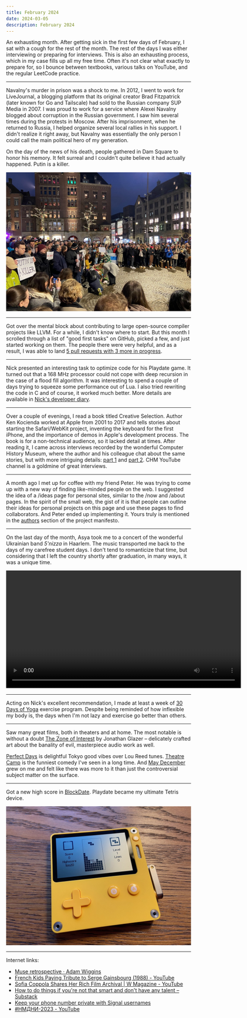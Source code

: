 ```yaml
---
title: February 2024
date: 2024-03-05
description: February 2024
---
```


An exhausting month. After getting sick in the first few days of February, I sat with a cough for the rest of the month. The rest of the days I was either interviewing or preparing for interviews. This is also an exhausting process, which in my case fills up all my free time. Often it's not clear what exactly to prepare for, so I bounce between textbooks, various talks on YouTube, and the regular LeetCode practice.

---

Navalny's murder in prison was a shock to me. In 2012, I went to work for LiveJournal, a blogging platform that its original creator Brad Fitzpatrick (later known for Go and Tailscale) had sold to the Russian company SUP Media in 2007. I was proud to work for a service where Alexei Navalny blogged about corruption in the Russian government. I saw him several times during the protests in Moscow. After his imprisonment, when he returned to Russia, I helped organize several local rallies in his support. I didn't realize it right away, but Navalny was essentially the only person I could call the main political hero of my generation.

On the day of the news of his death, people gathered in Dam Square to honor his memory. It felt surreal and I couldn't quite believe it had actually happened. Putin is a killer.

![Remembering Navalny on the Dam square](./remembering-navalny-dam-square.jpg)

---

Got over the mental block about contributing to large open-source compiler projects like LLVM. For a while, I didn't know where to start. But this month I scrolled through a list of "good first tasks" on GitHub, picked a few, and just started working on them. The people there were very helpful, and as a result, I was able to land [5 pull requests with 3 more in progress](https://github.com/llvm/llvm-project/pulls?q=is%3Apr+author%3Aagentcooper).

---

Nick presented an interesting task to optimize code for his Playdate game. It turned out that a 168 MHz processor could not cope with deep recursion in the case of a flood fill algorithm. It was interesting to spend a couple of days trying to squeeze some performance out of Lua. I also tried rewriting the code in C and of course, it worked much better. More details are available in [Nick's developer diary](https://grains.cc/projects/overworld/#day-17).

---

Over a couple of evenings, I read a book titled Creative Selection. Author Ken Kocienda worked at Apple from 2001 to 2017 and tells stories about starting the Safari/WebKit project, inventing the keyboard for the first iPhone, and the importance of demos in Apple's development process. The book is for a non-technical audience, so it lacked detail at times. After reading it, I came across interviews recorded by the wonderful Computer History Museum, where the author and his colleague chat about the same stories, but with more intriguing details: [part 1](https://www.youtube.com/watch?v=xImAMe32Itg) and [part 2](https://www.youtube.com/watch?v=ukTAAz5TfnY). CHM YouTube channel is a goldmine of great interviews.

---

A month ago I met up for coffee with my friend Peter. He was trying to come up with a new way of finding like-minded people on the web. I suggested the idea of a /ideas page for personal sites, similar to the /now and /about pages. In the spirit of the small web, the gist of it is that people can outline their ideas for personal projects on this page and use these pages to find collaborators. And Peter ended up implementing it. Yours truly is mentioned in the [authors](https://aboutideasnow.com/about#authors) section of the project manifesto.

---

On the last day of the month, Asya took me to a concert of the wonderful Ukrainian band _5'nizza_ in Haarlem. The music transported me back to the days of my carefree student days. I don't tend to romanticize that time, but considering that I left the country shortly after graduation, in many ways, it was a unique time.

<video width="640" controls>
  <source src="5nizza.mov" type="video/mp4" />
  [Your browser does not support the video tag.]
</video>

---

Acting on Nick's excellent recommendation, I made at least a week of [30 Days of Yoga](https://yogawithadriene.com/free-yoga-videos/30-days-of-yoga/) exercise program. Despite being reminded of how inflexible my body is, the days when I'm not lazy and exercise go better than others.

---

Saw many great films, both in theaters and at home. The most notable is without a doubt [The Zone of Interest](https://letterboxd.com/film/the-zone-of-interest/) by Jonathan Glazer – delicately crafted art about the banality of evil, masterpiece audio work as well.

[Perfect Days](https://letterboxd.com/film/perfect-days-2023/) is delightful Tokyo good vibes over Lou Reed tunes. [Theatre Camp](https://letterboxd.com/film/theater-camp-2023/) is the funniest comedy I've seen in a long time. And [May December](https://letterboxd.com/film/may-december/) grew on me and felt like there was more to it than just the controversial subject matter on the surface.

---

Got a new high score in [BlockDate](https://github.com/thacuber2a03/BlockDate). Playdate became my ultimate Tetris device.

![BlockDate](./blockdate.jpg)

---

Internet links:

- [Muse retrospective · Adam Wiggins](https://adamwiggins.com/muse-retrospective/)
- [French Kids Paying Tribute to Serge Gainsbourg (1988) - YouTube](https://www.youtube.com/watch?v=unYu22Ign1E)
- [Sofia Coppola Shares Her Rich Film Archival | W Magazine - YouTube](https://www.youtube.com/watch?v=u6p_PuXq9hE)
- [How to do things if you're not that smart and don't have any talent – Substack](https://adaobi.substack.com/p/how-to-do-things-if-youre-not-that)
- [Keep your phone number private with Signal usernames](https://www.signal.org/blog/phone-number-privacy-usernames/)
- [#НМДНИ-2023 - YouTube](https://www.youtube.com/watch?v=HI6fMVONBkM)

